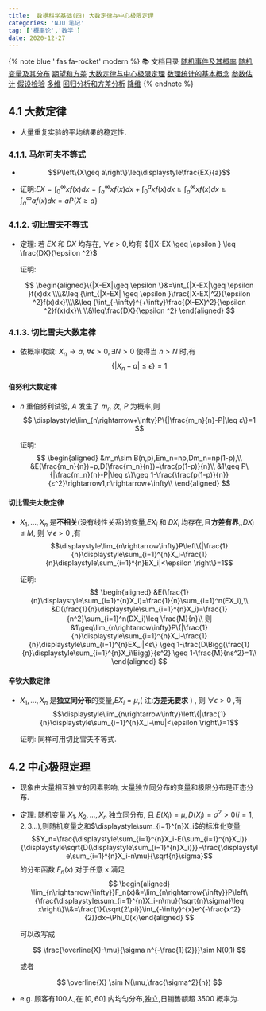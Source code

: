 ```yaml
---
title:  数据科学基础(四) 大数定律与中心极限定理
categories: 'NJU 笔记'
tag: ['概率论','数学']
date: 2020-12-27
---
```


{% note blue ' fas fa-rocket' modern %}
📚 文档目录
<a href="/2020/12/27/数据科学基础/数据科学基础_01">随机事件及其概率</a>
<a href="/2020/12/27/数据科学基础/数据科学基础_02">随机变量及其分布</a>
<a href="/2020/12/27/数据科学基础/数据科学基础_03">期望和方差</a>
<a href="/2020/12/27/数据科学基础/数据科学基础_04">大数定律与中心极限定理</a>
<a href="/2020/12/27/数据科学基础/数据科学基础_05">数理统计的基本概念</a>
<a href="/2020/12/27/数据科学基础/数据科学基础_06">参数估计</a>
<a href="/2020/12/27/数据科学基础/数据科学基础_07">假设检验</a>
<a href="/2020/12/27/数据科学基础/数据科学基础_08">多维</a>
<a href="/2020/12/27/数据科学基础/数据科学基础_09">回归分析和方差分析</a>
<a href="/2020/12/27/数据科学基础/数据科学基础_10">降维</a>
{% endnote %}



## 4.1 大数定律

+ 大量重复实验的平均结果的稳定性.

### 4.1.1. 马尔可夫不等式

+ $$P\left\{X\geq a\right\}\leq\displaystyle\frac{EX}{a}$$

+ 证明:$EX=\displaystyle\int_0^{\infty}xf(x)dx=\int_a^{\infty}xf(x)dx+\int_0^{a}xf(x)dx\geq\int_a^{\infty}xf(x)dx\geq\int_a^{\infty}af(x)dx=a P\left\{X\geq a\right\}$

### 4.1.2. 切比雪夫不等式

+ 定理: 若 $EX$ 和 $DX$ 均存在, $\forall \epsilon >0$,均有 ${|X-EX|\geq \epsilon } \leq \frac{DX}{\epsilon ^2}$

  证明:

  $$
  \begin{aligned}\{|X-EX|\geq \epsilon \}&=\int_{|X-EX|\geq \epsilon }f(x)dx \\\\&\leq {\int_{|X-EX|
   \geq \epsilon }\frac{|X-EX|^2}{\epsilon ^2}f(x)dx}\\\\&\leq {\int_{-\infty}^{+\infty}\frac{(X-EX)^2}{\epsilon ^2}f(x)dx}\\ \\&\leq\frac{DX}{\epsilon ^2}
   \end{aligned}
  $$

### 4.1.3. 切比雪夫大数定律

+ 依概率收敛: $X_n \rightarrow a$, $\forall \epsilon >0,∃ N>0$ 使得当 $n>N$ 时,有 $$\left\{|X_n-a| \leq \epsilon \right\}=1$$

####  伯努利大数定律

+ $n$ 重伯努利试验, $A$ 发生了 $m_n$ 次, $P$ 为概率,则 
  $$
  \displaystyle\lim_{n\rightarrow+\infty}P\{|\frac{m_n}{n}-P|\leq ε\}=1
  $$
  
  证明:
  $$
  \begin{aligned}
  &m_n\sim B(n,p),Em_n=np,Dm_n=np(1-p),\\
  &E(\frac{m_n}{n})=p,D(\frac{m_n}{n})=\frac{p(1-p)}{n}\\
  &1\geq P\{|\frac{m_n}{n}-P|\leq ε\}\geq 1-\frac{\frac{p(1-p)}{n}}{ε^2}\rightarrow1,n\rightarrow+\infty\\
  \end{aligned}
  $$

#### 切比雪夫大数定律

+ $X_1,...,X_n$ 是**不相关**(没有线性关系)的变量,$EX_i$ 和 $DX_i$ 均存在,且**方差有界**,,$DX_i \leq M$, 则 $\forall\epsilon >0$ ,有$$\displaystyle\lim_{n\rightarrow\infty}P\left\{|\frac{1}{n}\displaystyle\sum_{i=1}^{n}X_i-\frac{1}{n}\displaystyle\sum_{i=1}^{n}EX_i|<\epsilon \right\}=1$$

  证明:
  $$
  \begin{aligned}
    &E(\frac{1}{n}\displaystyle\sum_{i=1}^{n}X_i)=\frac{1}{n}\sum_{i=1}^n(EX_i),\\
    &D(\frac{1}{n}\displaystyle\sum_{i=1}^{n}X_i)=\frac{1}{n^2}\sum_{i=1}^n(DX_i)\leq \frac{M}{n}\\
    则&1\geq\lim_{n\rightarrow\infty}P\{|\frac{1}{n}\displaystyle\sum_{i=1}^{n}X_i-\frac{1}{n}\displaystyle\sum_{i=1}^{n}EX_i|<ε\} \geq 1-\frac{D\Bigg(\frac{1}{n}\displaystyle\sum_{i=1}^{n}X_i\Bigg)}{ε^2} \geq 1-\frac{M}{nε^2}=1\\
    \end{aligned}
  $$

#### 辛钦大数定律

+ $X_1,...,X_n$ 是**独立同分布**的变量,$EX_i=\mu$,( 注:**方差无要求** ) , 则 $\forall\epsilon >0$ ,有$$\displaystyle\lim_{n\rightarrow\infty}\left\{|\frac{1}{n}\displaystyle\sum_{i=1}^{n}X_i-\mu|<\epsilon \right\}=1$$

  证明: 同样可用切比雪夫不等式.

## 4.2 中心极限定理

+ 现象由大量相互独立的因素影响, 大量独立同分布的变量和极限分布是正态分布.

+ 定理: 随机变量 $X_1, X_2,...,X_n$ 独立同分布, 且 $E(X_i)=\mu,D(X_i)=\sigma^2>0(i=1,2,3...),$则随机变量之和$\displaystyle\sum_{i=1}^{n}X_i$的标准化变量
  $$Y_n=\frac{\displaystyle\sum_{i=1}^{n}X_i-E(\sum_{i=1}^{n}X_i)}{\displaystyle\sqrt{D(\displaystyle\sum_{i=1}^{n}X_i)}}=\frac{\displaystyle\sum_{i=1}^{n}X_i-n\mu}{\sqrt{n}\sigma}$$ 
  的分布函数 $F_n(x)$ 对于任意 x 满足
  $$
  \begin{aligned}
  \lim_{n\rightarrow{\infty}}F_n(x)&=\lim_{n\rightarrow{\infty}}P\left\{\frac{\displaystyle\sum_{i=1}^{n}X_i-n\mu}{\sqrt{n}\sigma}\leq x\right\}\\&=\frac{1}{\sqrt{2\pi}}\int_{-\infty}^{x}e^{-\frac{x^2}{2}}dx=\Phi_0(x)\end{aligned}
  $$
  
  
  可以改写成
  
  $$
  \frac{\overline{X}-\mu}{\sigma n^{-\frac{1}{2}}}\sim N(0,1)
  $$
  
  或者
  
  $$
  \overline{X} \sim N(\mu,\frac{\sigma^2}{n})
  $$
  
+ e.g. 顾客有$100$人,在 $[0,60]$ 内均匀分布,独立,日销售额超 3500 概率为.

